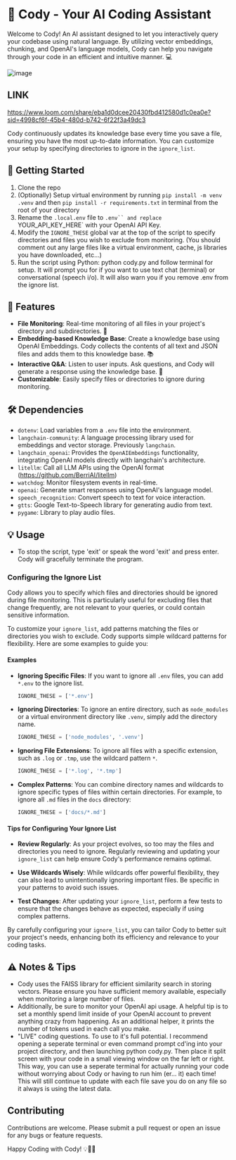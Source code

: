 
# 🤖 Cody - Your AI Coding Assistant 

Welcome to Cody! An AI assistant designed to let you interactively query your codebase using natural language. By utilizing vector embeddings, chunking, and OpenAI's language models, Cody can help you navigate through your code in an efficient and intuitive manner. 💻

![image](https://github.com/ajhous44/cody/assets/42582780/f2a62a20-663c-4ec1-b000-67257331fb12)
## LINK
https://www.loom.com/share/eba1d0dcee20430fbd412580d1c0ea0e?sid=4998cf6f-45b4-480d-b742-6f22f3a49dc3


Cody continuously updates its knowledge base every time you save a file, ensuring you have the most up-to-date information. You can customize your setup by specifying directories to ignore in the `ignore_list`.

## 🚀 Getting Started

1. Clone the repo
2. (Optionally) Setup virtual environment by running `pip install -m venv .venv` and then `pip install -r requirements.txt` in terminal from the root of your directory
3. Rename the `.local.env` file to `.env`` and replace `YOUR_API_KEY_HERE` with your OpenAI API Key.
4. Modify the `IGNORE_THESE` global var at the top of the script to specify directories and files you wish to exclude from monitoring. (You should comment out any large files like a virtual environment, cache, js libraries you have downloaded, etc...)
5. Run the script using Python: python cody.py and follow terminal for setup. It will prompt you for if you want to use text chat (terminal) or conversational (speech i/o). It will also warn you if you remove .env from the ignore list.

## 🎯 Features

- **File Monitoring**: Real-time monitoring of all files in your project's directory and subdirectories. 👀
- **Embedding-based Knowledge Base**: Create a knowledge base using OpenAI Embeddings. Cody collects the contents of all text and JSON files and adds them to this knowledge base. 📚
- **Interactive Q&A**: Listen to user inputs. Ask questions, and Cody will generate a response using the knowledge base. 🧠
- **Customizable**: Easily specify files or directories to ignore during monitoring.

## 🛠 Dependencies

- `dotenv`: Load variables from a `.env` file into the environment.
- `langchain-community`: A language processing library used for embeddings and vector storage. Previously `langchain`.
- `langchain_openai`: Provides the `OpenAIEmbeddings` functionality, integrating OpenAI models directly with langchain's architecture.
- `litellm`: Call all LLM APIs using the OpenAI format (https://github.com/BerriAI/litellm)
- `watchdog`: Monitor filesystem events in real-time.
- `openai`: Generate smart responses using OpenAI's language model.
- `speech_recognition`: Convert speech to text for voice interaction.
- `gtts`: Google Text-to-Speech library for generating audio from text.
- `pygame`: Library to play audio files.

## 💡 Usage

- To stop the script, type 'exit' or speak the word 'exit' and press enter. Cody will gracefully terminate the program.

### Configuring the Ignore List

Cody allows you to specify which files and directories should be ignored during file monitoring. This is particularly useful for excluding files that change frequently, are not relevant to your queries, or could contain sensitive information.

To customize your `ignore_list`, add patterns matching the files or directories you wish to exclude. Cody supports simple wildcard patterns for flexibility. Here are some examples to guide you:

#### Examples

- **Ignoring Specific Files**: If you want to ignore all `.env` files, you can add `*.env` to the ignore list.
    ```python
    IGNORE_THESE = ['*.env']
    ```

- **Ignoring Directories**: To ignore an entire directory, such as `node_modules` or a virtual environment directory like `.venv`, simply add the directory name.
    ```python
    IGNORE_THESE = ['node_modules', '.venv']
    ```

- **Ignoring File Extensions**: To ignore all files with a specific extension, such as `.log` or `.tmp`, use the wildcard pattern `*`.
    ```python
    IGNORE_THESE = ['*.log', '*.tmp']
    ```

- **Complex Patterns**: You can combine directory names and wildcards to ignore specific types of files within certain directories. For example, to ignore all `.md` files in the `docs` directory:
    ```python
    IGNORE_THESE = ['docs/*.md']
    ```

#### Tips for Configuring Your Ignore List

- **Review Regularly**: As your project evolves, so too may the files and directories you need to ignore. Regularly reviewing and updating your `ignore_list` can help ensure Cody's performance remains optimal.

- **Use Wildcards Wisely**: While wildcards offer powerful flexibility, they can also lead to unintentionally ignoring important files. Be specific in your patterns to avoid such issues.

- **Test Changes**: After updating your `ignore_list`, perform a few tests to ensure that the changes behave as expected, especially if using complex patterns.

By carefully configuring your `ignore_list`, you can tailor Cody to better suit your project's needs, enhancing both its efficiency and relevance to your coding tasks.


## ⚠️ Notes & Tips

- Cody uses the FAISS library for efficient similarity search in storing vectors. Please ensure you have sufficient memory available, especially when monitoring a large number of files.
- Additionally, be sure to monitor your OpenAI api usage. A helpful tip is to set a monthly spend limit inside of your OpenAI account to prevent anything crazy from happening. As an additional helper, it prints the number of tokens used in each call you make.
- "LIVE" coding questions. To use to it's full potential. I recommend opening a seperate terminal or even command prompt cd'ing into your project directory, and then launching python cody.py. Then place it split screen with your code in a small viewing window on the far left or right. This way, you can use a seperate terminal for actually running your code without worrying about Cody or having to run him (er... it) each time! This will still continue to update with each file save you do on any file so it always is using the latest data.

## Contributing

Contributions are welcome. Please submit a pull request or open an issue for any bugs or feature requests.

Happy Coding with Cody! 💡🚀🎉

